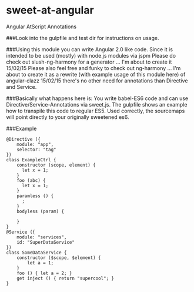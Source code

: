 # sweet-at-angular
Angular AtScript Annotations

###Look into the gulpfile and test dir for instructions on usage.

###Using this module you can write Angular 2.0 like code.
Since it is intended to be used (mostly) with node.js modules via jspm
Please do check out slush-ng-harmony for a generator ... I'm about to create it 15/02/15
Please also feel free and funky to check out ng-harmony ... I'm about to create it as a rewrite (with example usage of this module here) of angular-clazz 15/02/15
there's no other need for annotations than Directive and Service.

###Basically what happens here is:
You write babel-ES6 code and can use Directive/Service-Annotations via sweet.js.
The gulpfile shows an example how to transpile this code to regular ES5.
Used correctly, the sourcemaps will point directly to your originally sweetened es6.

###Example
```
@Directive ({
    module: "app",
    selector: "tag"
})
class ExampleCtrl {
    constructor (scope, element) {
      let x = 1;
    }
    foo (abc) {
      let x = 1;
    }
    paramless () {
      ;
    }
    bodyless (param) {

    }
}
@Service ({
    module: "services",
    id: "SuperDataService"
})
class SomeDataService {
    constructor ($scope, $element) {
        let a = 1;
    }
    foo () { let a = 2; }
    get inject () { return "supercool"; }
}
```
